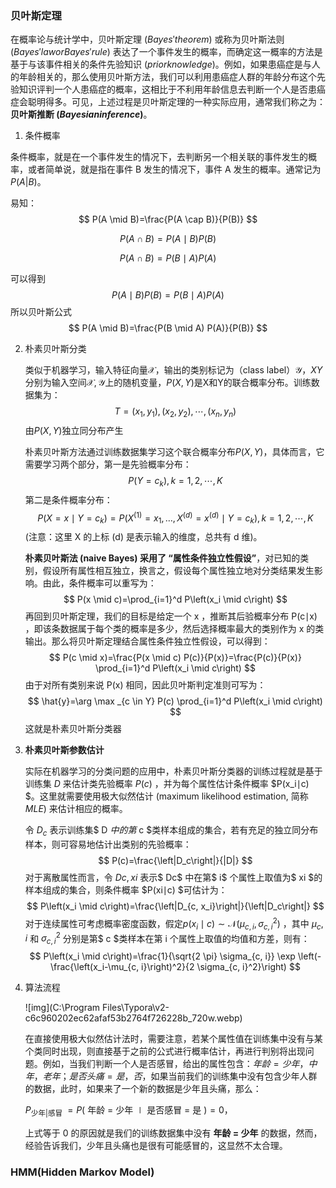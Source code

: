 ### 贝叶斯定理

在概率论与统计学中，贝叶斯定理 ($Bayes' theorem$) 或称为贝叶斯法则 ($Bayes' law or Bayes' rule$) 表达了一个事件发生的概率，而确定这一概率的方法是基于与该事件相关的条件先验知识 ($prior knowledge$)。例如，如果患癌症是与人的年龄相关的，那么使用贝叶斯方法，我们可以利用患癌症人群的年龄分布这个先验知识评判一个人患癌症的概率，这相比于不利用年龄信息去判断一个人是否患癌症会聪明得多。可见，上述过程是贝叶斯定理的一种实际应用，通常我们称之为：**贝叶斯推断 ($Bayesian inference$)**。

1.  条件概率

   条件概率，就是在一个事件发生的情况下，去判断另一个相关联的事件发生的概率，或者简单说，就是指在事件 B 发生的情况下，事件 A 发生的概率。通常记为$P(A|B)$。

   易知：
   $$
   P(A \mid B)=\frac{P(A \cap B)}{P(B)}
   $$

   $$
   P(A \cap B)=P(A \mid B) P(B)
   $$

   $$
   P(A \cap B)=P(B \mid A) P(A)
   $$

   可以得到
   $$
   P(A \mid B) P(B)=P(B \mid A) P(A)
   $$
   所以贝叶斯公式
   $$
   P(A \mid B)=\frac{P(B \mid A) P(A)}{P(B)}
   $$

2. 朴素贝叶斯分类

   类似于机器学习，输入特征向量$\mathcal{X}$，输出的类别标记为（class label）$\mathcal{Y}$，$XY$分别为输入空间$\mathcal{X}, \mathcal{Y}$上的随机变量，$P(X, Y)$是X和Y的联合概率分布。训练数据集为：
   $$
   T=\left(x_1, y_1\right),\left(x_2, y_2\right), \cdots,\left(x_n, y_n\right)
   $$
   由$P(X, Y)$独立同分布产生

   朴素贝叶斯方法通过训练数据集学习这个联合概率分布$P(X, Y)$，具体而言，它需要学习两个部分，第一是先验概率分布：
   $$
   P\left(Y=c_k\right), k=1,2, \cdots, K
   $$
   第二是条件概率分布：
   $$
   P\left(X=x \mid Y=c_k\right)=P\left(X^{(1)}=x_1, \ldots, X^{(d)}=x^{(d)} \mid Y=c_k\right), k=1,2, \cdots, K
   $$
   (注意：这里 X 的上标 (d) 是表示输入的维度，总共有 d 维)。

   **朴素贝叶斯法 (naive Bayes) 采用了 “属性条件独立性假设”**，对已知的类别，假设所有属性相互独立，换言之，假设每个属性独立地对分类结果发生影响。由此，条件概率可以重写为：
   $$
   P(x \mid c)=\prod_{i=1}^d P\left(x_i \mid c\right)
   $$
   再回到贝叶斯定理，我们的目标是给定一个 x ，推断其后验概率分布 P(c∣x) ，即该条数据属于每个类的概率是多少，然后选择概率最大的类别作为 x 的类输出。那么将贝叶斯定理结合属性条件独立性假设，可以得到：
   $$
   P(c \mid x)=\frac{P(x \mid c) P(c)}{P(x)}=\frac{P(c)}{P(x)} \prod_{i=1}^d P\left(x_i \mid c\right)
   $$
   由于对所有类别来说 P(x) 相同，因此贝叶斯判定准则可写为：
   $$
   \hat{y}=\arg \max _{c \in Y} P(c) \prod_{i=1}^d P\left(x_i \mid c\right)
   $$
   这就是朴素贝叶斯分类器

3. **朴素贝叶斯参数估计**

   实际在机器学习的分类问题的应用中，朴素贝叶斯分类器的训练过程就是基于训练集 $D$ 来估计类先验概率 $P(c)$ ，并为每个属性估计条件概率 $P(x_i∣c) $。这里就需要使用极大似然估计 (maximum likelihood estimation, 简称 $MLE$) 来估计相应的概率。

   令 $D_c$ 表示训练集$ D $中的第$ c $类样本组成的集合，若有充足的独立同分布样本，则可容易地估计出类别的先验概率：
   $$
   P(c)=\frac{\left|D_c\right|}{|D|}
   $$
   对于离散属性而言，令 $Dc,xi$ 表示$ Dc$ 中在第$ i$ 个属性上取值为$ xi $的样本组成的集合，则条件概率 $P(xi∣c) $可估计为：
   $$
   P\left(x_i \mid c\right)=\frac{\left|D_{c, x_i}\right|}{\left|D_c\right|}
   $$
   对于连续属性可考虑概率密度函数，假定$p\left(x_i \mid c\right) \sim \mathcal{N}\left(\mu_{c, i}, \sigma_{c, i}^2\right)$ ，其中 $μ_c,i$ 和 $σ_{c,i}^2$ 分别是第$ c $类样本在第 i 个属性上取值的均值和方差，则有：
   $$
   P\left(x_i \mid c\right)=\frac{1}{\sqrt{2 \pi} \sigma_{c, i}} \exp \left(-\frac{\left(x_i-\mu_{c, i}\right)^2}{2 \sigma_{c, i}^2}\right)
   $$

4. 算法流程

   ![img](C:\Program Files\Typora\v2-c6c960202ec62afaf53b2764f726228b_720w.webp)

   在直接使用极大似然估计法时，需要注意，若某个属性值在训练集中没有与某个类同时出现，则直接基于之前的公式进行概率估计，再进行判别将出现问题。例如，当我们判断一个人是否感冒，给出的属性包含：$年龄={少年，中年，老年}$；$是否头痛={是，否}$，如果当前我们的训练集中没有包含少年人群的数据，此时，如果来了一个新的数据是少年且头痛，那么：

   $P_{\text {少年|感冒 }}=P($ 年龄 $=$ 少年 $\mid$ 是否感冒 $=$ 是 $)=0 ，$

   上式等于 0 的原因就是我们的训练数据集中没有  **年龄 = 少年**  的数据，然而，经验告诉我们，少年且头痛也是很有可能感冒的，这显然不太合理。

### HMM(Hidden Markov Model)

